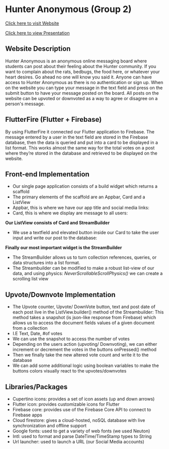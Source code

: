 # Hunter Anonymous (Group 2)

[Click here to visit Website](https://blog-46407.web.app/#/)

[Click here to view Presentation](https://docs.google.com/presentation/d/1PU2PNOFfkAZ-gafUKT_uRxyB3tuTdlG8Aj2ME25DHBo/edit?usp=sharing)


## Website Description

Hunter Anonymous is an anonymous online messaging board where students can post about their feeling about the Hunter community. If you want to complain about the rats, bedbugs, the food here, or whatever your heart desires. Go ahead no one will know you said it. Anyone can have access to Hunter Anonymous as there is no authentication or sign up. When on the website you can type your message in the text field and press on the submit button to have your message posted on the board. All posts on the website can be upvoted or downvoted as a way to agree or disagree on a person's message. 


## FlutterFire (Flutter + Firebase)

By using FlutterFire it connected our Flutter application to Firebase. The message entered by a user in the text field are stored in the Firebase database, then the data is queried and put into a card to be displayed in a list format.  This works almost the same way for the total votes on a post where they’re stored in the database and retrieved to be displayed on the website. 


## Front-end Implementation 

- Our single page application consists of a build widget which returns a scaffold
- The primary elements of the scaffold are an Appbar, Card and a ListView
- Appbar, this is where we have our app title and social media links:
- Card, this is where we display are message to all users:

**Our ListView consists of Card and StreamBuilder**
- We use a textfield and elevated button inside our Card to take the user input and write our post to the database:

**Finally our most important widget is the StreamBuilder**
- The StreamBuilder allows us to turn collection references, queries, or data structures into a list format.
- The Streambuilder can be modified to make a robust list-view of our data, and using physics: _NeverScrollableScrollPhysics()_ we can create a scrolling list view


## Upvote/Downvote Implementation

- The Upvote counter, Upvote/ DownVote button, text and post date of each post live in the ListView.builder() method of the Streambuilder:          This method takes a snapshot (is json-like response from Firebase) which allows us to access the document fields values of a given document from a collection
- I.E Text, Date, #of votes
- We can use the snapshot to access the number of votes
- Depending on the users action (upvoting/ Downvoting), we can either increment or decrement the votes in the buttons onPressed() method
- Then we finally take the new altered vote count and write it to the database
- We can add some additional logic using boolean variables to make the buttons colors visually react to the upvotes/downvotes


## Libraries/Packages

- Cupertino icons: provides a set of icon assets (up and down arrows) 
- Flutter icon: provides customizable icons for Flutter
- Firebase core: provides use of the Firebase Core API to connect to Firebase apps
- Cloud firestore: gives a cloud-hosted, noSQL database with live synchronization and offline support 
- Google fonts: used to get a variety of web fonts (we used Neuton)
- Intl: used to format and parse DateTime/TimeStamp types to String
- Url launcher: used to launch a URL (our Social Media accounts)




